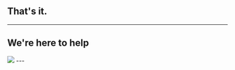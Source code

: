  <!-- .slide: class="title-slide title-slide--top" data-background-color="var(--brand)" -->
## That's it.
---
<!-- .slide: class="title-slide title-slide--top" data-background-color="var(--black)" -->
## <span style="color: var(--selective)">We</span>'re here to <span style="color: var(--chateau)">help</span>
<img class="chrome-logo" src="/shared/images/chrome-logo.svg">
---
<!-- End Section